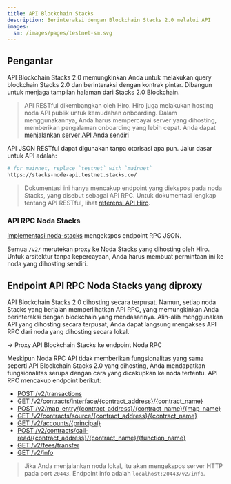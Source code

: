 ```yaml
---
title: API Blockchain Stacks
description: Berinteraksi dengan Blockchain Stacks 2.0 melalui API
images:
  sm: /images/pages/testnet-sm.svg
---
```


## Pengantar

API Blockchain Stacks 2.0 memungkinkan Anda untuk melakukan query blockchain Stacks 2.0 dan berinteraksi dengan kontrak pintar. Dibangun untuk menjaga tampilan halaman dari Stacks 2.0 Blockchain.

> API RESTful dikembangkan oleh Hiro. Hiro juga melakukan hosting noda API publik untuk kemudahan onboarding. Dalam menggunakannya, Anda harus mempercayai server yang dihosting, memberikan pengalaman onboarding yang lebih cepat. Anda dapat [menjalankan server API Anda sendiri](https://docs.hiro.so/get-started/running-api-node)

API JSON RESTful dapat digunakan tanpa otorisasi apa pun. Jalur dasar untuk API adalah:

```bash
# for mainnet, replace `testnet` with `mainnet`
https://stacks-node-api.testnet.stacks.co/
```

> Dokumentasi ini hanya mencakup endpoint yang diekspos pada noda Stacks, yang disebut sebagai API RPC. Untuk dokumentasi lengkap tentang API RESTful, lihat [referensi API Hiro](https://docs.hiro.so/api).

### API RPC Noda Stacks

[Implementasi noda-stacks](https://github.com/stacks-network/stacks-blockchain/) mengekspos endpoint RPC JSON.

Semua `/v2/` merutekan proxy ke Noda Stacks yang dihosting oleh Hiro. Untuk arsitektur tanpa kepercayaan, Anda harus membuat permintaan ini ke noda yang dihosting sendiri.

## Endpoint API RPC Noda Stacks yang diproxy

API Blockchain Stacks 2.0 dihosting secara terpusat. Namun, setiap noda Stacks yang berjalan memperlihatkan API RPC, yang memungkinkan Anda berinteraksi dengan blockchain yang mendasarinya. Alih-alih menggunakan API yang dihosting secara terpusat, Anda dapat langsung mengakses API RPC dari noda yang dihosting secara lokal.

-> Proxy API Blockchain Stacks ke endpoint Noda RPC

Meskipun Noda RPC API tidak memberikan fungsionalitas yang sama seperti API Blockchain Stacks 2.0 yang dihosting, Anda mendapatkan fungsionalitas serupa dengan cara yang dicakupkan ke noda tertentu. API RPC mencakup endpoint berikut:

- [POST /v2/transactions](https://docs.hiro.so/api#operation/post_core_node_transactions)
- [GET /v2/contracts/interface/{contract_address}/{contract_name}](https://docs.hiro.so/api#operation/get_contract_interface)
- [POST /v2/map_entry/{contract_address}/{contract_name}/{map_name}](https://docs.hiro.so/api#operation/get_contract_data_map_entry)
- [GET /v2/contracts/source/{contract_address}/{contract_name}](https://docs.hiro.so/api#operation/get_contract_source)
- [GET /v2/accounts/{principal}](https://docs.hiro.so/api#operation/get_account_info)
- [POST /v2/contracts/call-read/{contract_address}/{contract_name}/{function_name}](https://docs.hiro.so/api#operation/call_read_only_function)
- [GET /v2/fees/transfer](https://docs.hiro.so/api#operation/get_fee_transfer)
- [GET /v2/info](https://docs.hiro.so/api#operation/get_core_api_info)

> Jika Anda menjalankan noda lokal, itu akan mengekspos server HTTP pada port `20443`. Endpoint info adalah `localhost:20443/v2/info`.
